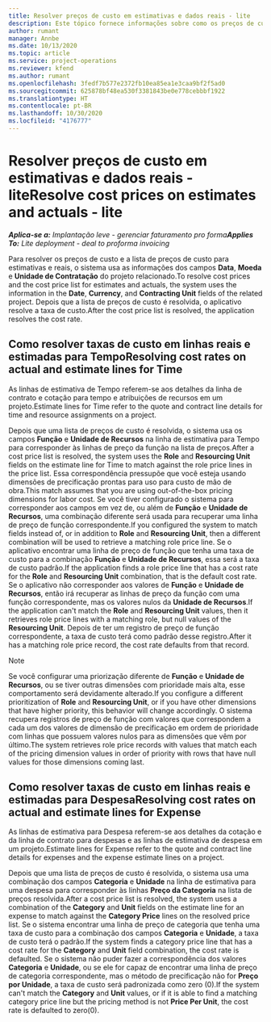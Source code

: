 ```yaml
---
title: Resolver preços de custo em estimativas e dados reais - lite
description: Este tópico fornece informações sobre como os preços de custo em estimativas e reais são resolvidos.
author: rumant
manager: Annbe
ms.date: 10/13/2020
ms.topic: article
ms.service: project-operations
ms.reviewer: kfend
ms.author: rumant
ms.openlocfilehash: 3fedf7b577e2372fb10ea85ea1e3caa9bf2f5ad0
ms.sourcegitcommit: 625878bf48ea530f3381843be0e778cebbbf1922
ms.translationtype: HT
ms.contentlocale: pt-BR
ms.lasthandoff: 10/30/2020
ms.locfileid: "4176777"
---
```

# <a name="resolve-cost-prices-on-estimates-and-actuals---lite"></a><span data-ttu-id="28d62-103">Resolver preços de custo em estimativas e dados reais - lite</span><span class="sxs-lookup"><span data-stu-id="28d62-103">Resolve cost prices on estimates and actuals - lite</span></span>

<span data-ttu-id="28d62-104">_**Aplica-se a:** Implantação leve - gerenciar faturamento pro forma_</span><span class="sxs-lookup"><span data-stu-id="28d62-104">_**Applies To:** Lite deployment - deal to proforma invoicing_</span></span>

<span data-ttu-id="28d62-105">Para resolver os preços de custo e a lista de preços de custo para estimativas e reais, o sistema usa as informações dos campos **Data**, **Moeda** e **Unidade de Contratação** do projeto relacionado.</span><span class="sxs-lookup"><span data-stu-id="28d62-105">To resolve cost prices and the cost price list for estimates and actuals, the system uses the information in the **Date**, **Currency**, and **Contracting Unit** fields of the related project.</span></span> <span data-ttu-id="28d62-106">Depois que a lista de preços de custo é resolvida, o aplicativo resolve a taxa de custo.</span><span class="sxs-lookup"><span data-stu-id="28d62-106">After the cost price list is resolved, the application resolves the cost rate.</span></span>

## <a name="resolving-cost-rates-on-actual-and-estimate-lines-for-time"></a><span data-ttu-id="28d62-107">Como resolver taxas de custo em linhas reais e estimadas para Tempo</span><span class="sxs-lookup"><span data-stu-id="28d62-107">Resolving cost rates on actual and estimate lines for Time</span></span>

<span data-ttu-id="28d62-108">As linhas de estimativa de Tempo referem-se aos detalhes da linha de contrato e cotação para tempo e atribuições de recursos em um projeto.</span><span class="sxs-lookup"><span data-stu-id="28d62-108">Estimate lines for Time refer to the quote and contract line details for time and resource assignments on a project.</span></span>

<span data-ttu-id="28d62-109">Depois que uma lista de preços de custo é resolvida, o sistema usa os campos **Função** e **Unidade de Recursos** na linha de estimativa para Tempo para corresponder às linhas de preço da função na lista de preços.</span><span class="sxs-lookup"><span data-stu-id="28d62-109">After a cost price list is resolved, the system uses the **Role** and **Resourcing Unit** fields on the estimate line for Time to match against the role price lines in the price list.</span></span> <span data-ttu-id="28d62-110">Essa correspondência pressupõe que você esteja usando dimensões de precificação prontas para uso para custo de mão de obra.</span><span class="sxs-lookup"><span data-stu-id="28d62-110">This match assumes that you are using out-of-the-box pricing dimensions for labor cost.</span></span> <span data-ttu-id="28d62-111">Se você tiver configurado o sistema para corresponder aos campos em vez de, ou além de **Função** e **Unidade de Recursos**, uma combinação diferente será usada para recuperar uma linha de preço de função correspondente.</span><span class="sxs-lookup"><span data-stu-id="28d62-111">If you configured the system to match fields instead of, or in addition to **Role** and **Resourcing Unit**, then a different combination will be used to retrieve a matching role price line.</span></span> <span data-ttu-id="28d62-112">Se o aplicativo encontrar uma linha de preço de função que tenha uma taxa de custo para a combinação **Função** e **Unidade de Recursos**, essa será a taxa de custo padrão.</span><span class="sxs-lookup"><span data-stu-id="28d62-112">If the application finds a role price line that has a cost rate for the **Role** and **Resourcing Unit** combination, that is the default cost rate.</span></span> <span data-ttu-id="28d62-113">Se o aplicativo não corresponder aos valores de **Função** e **Unidade de Recursos**, então irá recuperar as linhas de preço da função com uma função correspondente, mas os valores nulos da **Unidade de Recursos**.</span><span class="sxs-lookup"><span data-stu-id="28d62-113">If the application can't match the **Role** and **Resourcing Unit** values, then it retrieves role price lines with a matching role, but null values of the **Resourcing Unit**.</span></span> <span data-ttu-id="28d62-114">Depois de ter um registro de preço de função correspondente, a taxa de custo terá como padrão desse registro.</span><span class="sxs-lookup"><span data-stu-id="28d62-114">After it has a matching role price record, the cost rate defaults from that record.</span></span> 

> [!NOTE]
> <span data-ttu-id="28d62-115">Se você configurar uma priorização diferente de **Função** e **Unidade de Recursos**, ou se tiver outras dimensões com prioridade mais alta, esse comportamento será devidamente alterado.</span><span class="sxs-lookup"><span data-stu-id="28d62-115">If you configure a different prioritization of **Role** and **Resourcing Unit**, or if you have other dimensions that have higher priority, this behavior will change accordingly.</span></span> <span data-ttu-id="28d62-116">O sistema recupera registros de preço de função com valores que correspondem a cada um dos valores de dimensão de precificação em ordem de prioridade com linhas que possuem valores nulos para as dimensões que vêm por último.</span><span class="sxs-lookup"><span data-stu-id="28d62-116">The system retrieves role price records with values that match each of the pricing dimension values in order of priority with rows that have null values for those dimensions coming last.</span></span>

## <a name="resolving-cost-rates-on-actual-and-estimate-lines-for-expense"></a><span data-ttu-id="28d62-117">Como resolver taxas de custo em linhas reais e estimadas para Despesa</span><span class="sxs-lookup"><span data-stu-id="28d62-117">Resolving cost rates on actual and estimate lines for Expense</span></span>

<span data-ttu-id="28d62-118">As linhas de estimativa para Despesa referem-se aos detalhes da cotação e da linha de contrato para despesas e as linhas de estimativa de despesa em um projeto.</span><span class="sxs-lookup"><span data-stu-id="28d62-118">Estimate lines for Expense refer to the quote and contract line details for expenses and the expense estimate lines on a project.</span></span>

<span data-ttu-id="28d62-119">Depois que uma lista de preços de custo é resolvida, o sistema usa uma combinação dos campos **Categoria** e **Unidade** na linha de estimativa para uma despesa para corresponder às linhas **Preço da Categoria** na lista de preços resolvida.</span><span class="sxs-lookup"><span data-stu-id="28d62-119">After a cost price list is resolved, the system uses a combination of the **Category** and **Unit** fields on the estimate line for an expense to match against the **Category Price** lines on the resolved price list.</span></span> <span data-ttu-id="28d62-120">Se o sistema encontrar uma linha de preço de categoria que tenha uma taxa de custo para a combinação dos campos **Categoria** e **Unidade**, a taxa de custo terá o padrão.</span><span class="sxs-lookup"><span data-stu-id="28d62-120">If the system finds a category price line that has a cost rate for the **Category** and **Unit** field combination, the cost rate is defaulted.</span></span> <span data-ttu-id="28d62-121">Se o sistema não puder fazer a correspondência dos valores **Categoria** e **Unidade**, ou se ele for capaz de encontrar uma linha de preço de categoria correspondente, mas o método de precificação não for **Preço por Unidade**, a taxa de custo será padronizada como zero (0).</span><span class="sxs-lookup"><span data-stu-id="28d62-121">If the system can't match the **Category** and **Unit** values, or if it is able to find a matching category price line but the pricing method is not **Price Per Unit**, the cost rate is defaulted to zero(0).</span></span>
